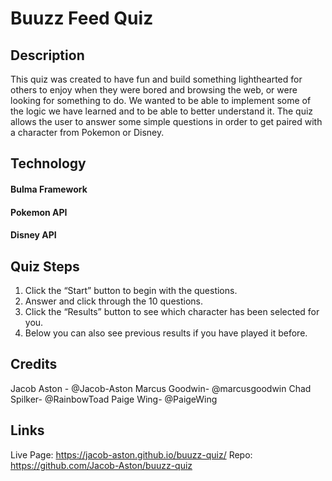 # Buuzz Feed Quiz

## Description
This quiz was created to have fun and build something lighthearted for others to enjoy when they were bored and browsing the web, or were looking for something to do. We wanted to be able to implement some of the logic we have learned and to be able to better understand it. The quiz allows the user to answer some simple questions in order to get paired with a character from Pokemon or Disney.

## Technology
####	Bulma Framework
####	Pokemon API
####	Disney API

## Quiz Steps
1.	Click the “Start” button to begin with the questions.
2.	Answer and click through the 10 questions.
3.	Click the “Results” button to see which character has been selected for you.
4.	Below you can also see previous results if you have played it before.

## Credits
Jacob Aston - @Jacob-Aston
Marcus Goodwin- @marcusgoodwin
Chad Spilker- @RainbowToad
Paige Wing- @PaigeWing

## Links
Live Page: https://jacob-aston.github.io/buuzz-quiz/
Repo: https://github.com/Jacob-Aston/buuzz-quiz



